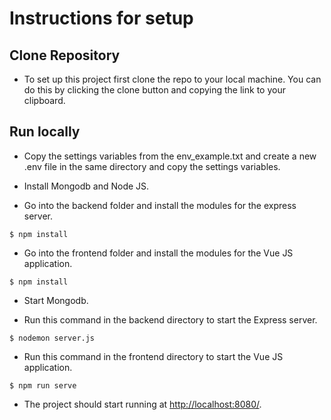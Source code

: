 # Instructions for setup #

  ## Clone Repository ##

 - To set up this project first clone the repo to your local machine. You can do this by clicking the clone button and copying the link to your clipboard.

## Run locally ##

- Copy the settings variables from the env_example.txt and create a new .env file in the same directory and copy the settings variables.

- Install Mongodb and Node JS.

- Go into the backend folder and install the modules for the express server.

```
$ npm install
```

- Go into the frontend folder and install the modules for the Vue JS application.

```
$ npm install
```
- Start Mongodb.

- Run this command in the backend directory to start the Express server.

```
$ nodemon server.js
```

- Run this command in the frontend directory to start the Vue JS application.

```
$ npm run serve
```

- The project should start running at <http://localhost:8080/>.
